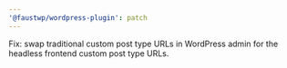 ```yaml
---
'@faustwp/wordpress-plugin': patch
---
```


Fix: swap traditional custom post type URLs in WordPress admin for the headless frontend custom post type URLs.
